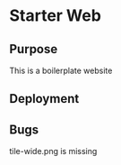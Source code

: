 # Starter Web

## Purpose 
This is a boilerplate website 

## Deployment

## Bugs
tile-wide.png is missing 
